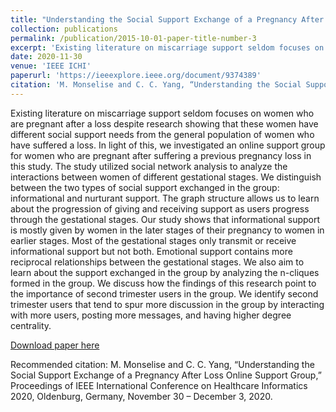 ```yaml
---
title: "Understanding the Social Support Exchange of a Pregnancy After Loss Online Support Group"
collection: publications
permalink: /publication/2015-10-01-paper-title-number-3
excerpt: 'Existing literature on miscarriage support seldom focuses on women who are pregnant after a loss despite research showing that these women have different social support needs from the general population of women who have suffered a loss. In light of this, we investigated an online support group for women who are pregnant after suffering a previous pregnancy loss in this study. The study utilized social network analysis to analyze the interactions between women of different gestational stages. We distinguish between the two types of social support exchanged in the group: informational and nurturant support. The graph structure allows us to learn about the progression of giving and receiving support as users progress through the gestational stages. Our study shows that informational support is mostly given by women in the later stages of their pregnancy to women in earlier stages. Most of the gestational stages only transmit or receive informational support but not both. Emotional support contains more reciprocal relationships between the gestational stages. We also aim to learn about the support exchanged in the group by analyzing the n-cliques formed in the group. We discuss how the findings of this research point to the importance of second trimester users in the group. We identify second trimester users that tend to spur more discussion in the group by interacting with more users, posting more messages, and having higher degree centrality.'
date: 2020-11-30
venue: 'IEEE ICHI'
paperurl: 'https://ieeexplore.ieee.org/document/9374389'
citation: 'M. Monselise and C. C. Yang, “Understanding the Social Support Exchange of a Pregnancy After Loss Online Support Group,” Proceedings of IEEE International Conference on Healthcare Informatics 2020, Oldenburg, Germany, November 30 – December 3, 2020.'
---
```

Existing literature on miscarriage support seldom focuses on women who are pregnant after a loss despite research showing that these women have different social support needs from the general population of women who have suffered a loss. In light of this, we investigated an online support group for women who are pregnant after suffering a previous pregnancy loss in this study. The study utilized social network analysis to analyze the interactions between women of different gestational stages. We distinguish between the two types of social support exchanged in the group: informational and nurturant support. The graph structure allows us to learn about the progression of giving and receiving support as users progress through the gestational stages. Our study shows that informational support is mostly given by women in the later stages of their pregnancy to women in earlier stages. Most of the gestational stages only transmit or receive informational support but not both. Emotional support contains more reciprocal relationships between the gestational stages. We also aim to learn about the support exchanged in the group by analyzing the n-cliques formed in the group. We discuss how the findings of this research point to the importance of second trimester users in the group. We identify second trimester users that tend to spur more discussion in the group by interacting with more users, posting more messages, and having higher degree centrality.

[Download paper here](https://ieeexplore.ieee.org/stamp/stamp.jsp?arnumber=9374389&casa_token=tVdHSVB8QKYAAAAA:rtOFwwW7_fQUgCQFvLaZ1LbRCZsjwpzskqsuYW8o1u32RhAPKinJ25_68Vk7B3H1_kCZiw24&tag=1)

Recommended citation: M. Monselise and C. C. Yang, “Understanding the Social Support Exchange of a Pregnancy After Loss Online Support Group,” Proceedings of IEEE International Conference on Healthcare Informatics 2020, Oldenburg, Germany, November 30 – December 3, 2020.